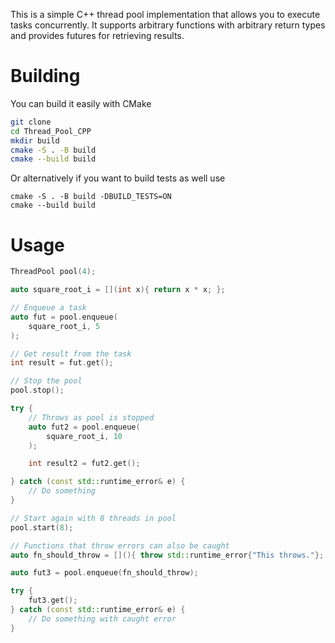 This is a simple C++ thread pool implementation that allows you to execute tasks concurrently. It supports arbitrary functions with arbitrary return types and provides futures for retrieving results.

# Building
You can build it easily with CMake

```bash
git clone 
cd Thread_Pool_CPP
mkdir build
cmake -S . -B build
cmake --build build
```

Or alternatively if you want to build tests as well use

```
cmake -S . -B build -DBUILD_TESTS=ON
cmake --build build
```

# Usage
```cpp
ThreadPool pool(4);

auto square_root_i = [](int x){ return x * x; };

// Enqueue a task
auto fut = pool.enqueue(
    square_root_i, 5
);

// Get result from the task
int result = fut.get();

// Stop the pool
pool.stop();

try {
    // Throws as pool is stopped
    auto fut2 = pool.enqueue(
        square_root_i, 10
    );

    int result2 = fut2.get();

} catch (const std::runtime_error& e) {
    // Do something
}

// Start again with 8 threads in pool
pool.start(8);

// Functions that throw errors can also be caught
auto fn_should_throw = [](){ throw std::runtime_error{"This throws."}; };

auto fut3 = pool.enqueue(fn_should_throw);

try {
    fut3.get();
} catch (const std::runtime_error& e) {
    // Do something with caught error
}

```
